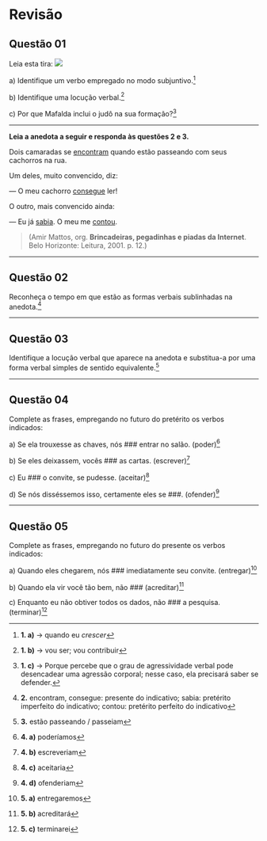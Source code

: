 # Revisão

## Questão 01
Leia esta tira:
![](https://deixeseacreditar.wordpress.com/wp-content/uploads/2015/10/mafalda2.jpg)


a) Identifique um verbo empregado no modo subjuntivo.[^1a]

[^1a]: **1. a)** → quando eu *crescer*

b) Identifique uma locução verbal.[^1b]

[^1b]: **1. b)** → vou ser; vou contribuir 

c) Por que Mafalda inclui o judô na sua formação?[^1c]

[^1c]: **1. c)** → Porque percebe que o grau de agressividade verbal pode desencadear uma agressão corporal; nesse caso, ela precisará saber se defender.

---

**Leia a anedota a seguir e responda às questões 2 e 3.**

Dois camaradas se <u>encontram</u> quando estão passeando com seus cachorros na rua.

Um deles, muito convencido, diz:

— O meu cachorro <u>consegue</u> ler!

O outro, mais convencido ainda:

— Eu já <u>sabia</u>. O meu me <u>contou</u>.

> (Amir Mattos, org. **Brincadeiras, pegadinhas e piadas da Internet**. Belo Horizonte: Leitura, 2001. p. 12.)

---

## Questão 02

Reconheça o tempo em que estão as formas verbais sublinhadas na anedota.[^2]

[^2]: **2.** encontram, consegue: presente do indicativo; sabia: pretérito imperfeito do indicativo; contou: pretérito perfeito do indicativo

---

## Questão 03
Identifique a locução verbal que aparece na anedota e substitua-a por uma forma verbal simples de sentido equivalente.[^3]

[^3]: **3.** estão passeando / passeiam

---

## Questão 04
Complete as frases, empregando no futuro do pretérito os verbos indicados:

a) Se ela trouxesse as chaves, nós ### entrar no salão. (poder)[^4a]

[^4a]: **4. a)** poderíamos

b) Se eles deixassem, vocês ###  as cartas. (escrever)[^4b]

[^4b]: **4. b)** escreveriam

c) Eu ### o convite, se pudesse. (aceitar)[^4c]

[^4c]: **4. c)** aceitaria

d) Se nós disséssemos isso, certamente eles se ###. (ofender)[^4d]

[^4d]: **4. d)** ofenderiam

---

## Questão 05
Complete as frases, empregando no futuro do presente os verbos indicados:

a) Quando eles chegarem, nós ### imediatamente seu convite. (entregar)[^5a]

[^5a]: **5. a)** entregaremos

b) Quando ela vir você tão bem, não ### (acreditar)[^5b]

[^5b]: **5. b)** acreditará

c) Enquanto eu não obtiver todos os dados, não ### a pesquisa. (terminar)[^5c]

[^5c]: **5. c)** terminarei

